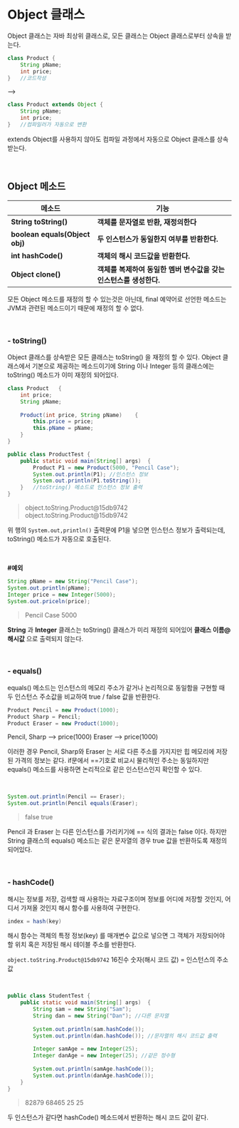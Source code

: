 # Object 클래스
Object 클래스는 자바 최상위 클래스로, 모든 클래스는 Object 클래스로부터 상속을 받는다.

```java
class Product {
	String pName;
	int price;
}	//코드작성
```
-->
```java
class Product extends Object {
	String pName;
	int price;
}	//컴파일러가 자동으로 변환
```

extends Object를 사용하지 않아도 컴파일 과정에서 자동으로 Object 클래스를 상속받는다.

<br>

## Object 메소드
| 메소드 | 기능 |
|--|--|
| **String toString()** | **객체를 문자열로 반환, 재정의한다** |
| **boolean equals(Object obj)** | **두 인스턴스가 동일한지 여부를 반환한다.** |
|**int hashCode()**|**객체의 해시 코드값을 반환한다.**|
| **Object clone()** | **객체를 복제하여 동일한 멤버 변수값을 갖는 인스턴스를 생성한다.** |

모든 Object 메소드를 재정의 할 수 있는것은 아닌데, final 예약어로 선언한 메소드는 JVM과 관련된 메소드이기 때문에 재정의 할 수 없다.

<br>

### - toString()
Object 클래스를 상속받은 모든 클래스는 toString() 을 재정의 할 수 있다. Object 클래스에서 기본으로 제공하는 메소드이기에 String 이나 Integer 등의 클래스에는 toString() 메소드가 이미 재정의 되어있다.

```java
class Product	{
	int price;
	String pName;
	
	Product(int price, String pName)	{
		this.price = price;
		this.pName = pName;
	}
}

public class ProductTest {
	public static void main(String[] args)	{
		Product P1 = new Product(5000, "Pencil Case");
		System.out.println(P1); //인스턴스 정보
		System.out.println(P1.toString());
	}	//toString() 메소드로 인스턴스 정보 출력
}
```
>object.toString.Product@15db9742
>object.toString.Product@15db9742

위 행의 `System.out,println()` 출력문에 P1을 넣으면 인스턴스 정보가 출력되는데, toString() 메소드가 자동으로 호출된다.

<br>

<b>#예외</b>
```java
String pName = new String("Pencil Case");
System.out.println(pName);
Integer price = new Integer(5000);
System.out.priceln(price);
```
>Pencil Case
>5000

**String** 과 **Integer** 클래스는 toString() 클래스가 미리 재정의 되어있어 **클래스 이름@해시값** 으로 출력되지 않는다.

<br>

### - equals()
equals() 메소드는 인스턴스의 메모리 주소가 같거나 논리적으로 동일함을 구현할 때 두 인스턴스 주소값을 비교하여 true / false 값을 반환한다.

```java
Product Pencil = new Product(1000);
Product Sharp = Pencil;
Product Eraser = new Product(1000);
```
Pencil, Sharp --> price(1000)
Eraser --> price(1000)

이러한 경우 Pencil, Sharp와 Eraser 는 서로 다른 주소를 가지지만 힙 메모리에 저장된 가격의 정보는 같다.
if문에서 ==기호로 비교시 물리적인 주소는 동일하지만 equals() 메소드를 사용하면 논리적으로 같은 인스턴스인지 확인할 수 있다.

<br>

```java
System.out.println(Pencil == Eraser);
System.out.println(Pencil equals(Eraser);
```
>false
>true

Pencil 과 Eraser 는 다른 인스턴스를 가리키기에 == 식의 결과는 false 이다.
하지만 String 클래스의 equals() 메소드는 같은 문자열의 경우 true 값을 반환하도록 재정의 되어있다.

<br>

### - hashCode()
해시는 정보를 저장, 검색할 때 사용하는 자료구조이며 정보를 어디에 저장할 것인지, 어디서 가져올 것인지 해시 함수를 사용하여 구현한다.
```java
index = hash(key)
```
해시 함수는 객체의 특정 정보(key) 를 매개변수 값으로 넣으면 그 객체가 저장되어야 할 위치 혹은 저장된 해시 테이블 주소를 반환한다.
<br>

`object.toString.Product@15db9742`
16진수 숫자(해시 코드 값) = 인스턴스의 주소 값

<br>

```java
public class StudentTest {
	public static void main(String[] args)	{
		String sam = new String("Sam");
		String dan = new String("Dan"); //다른 문자열
		
		System.out.println(sam.hashCode());
		System.out.println(dan.hashCode()); //문자열의 해시 코드값 출력
		
		Integer samAge = new Integer(25);
		Integer danAge = new Integer(25); //같은 정수형
		
		System.out.println(samAge.hashCode());
		System.out.println(danAge.hashCode());
	}
}
```

>82879
68465
25
25

두 인스턴스가 같다면 hashCode() 메소드에서 반환하는 해시 코드 값이 같다.
